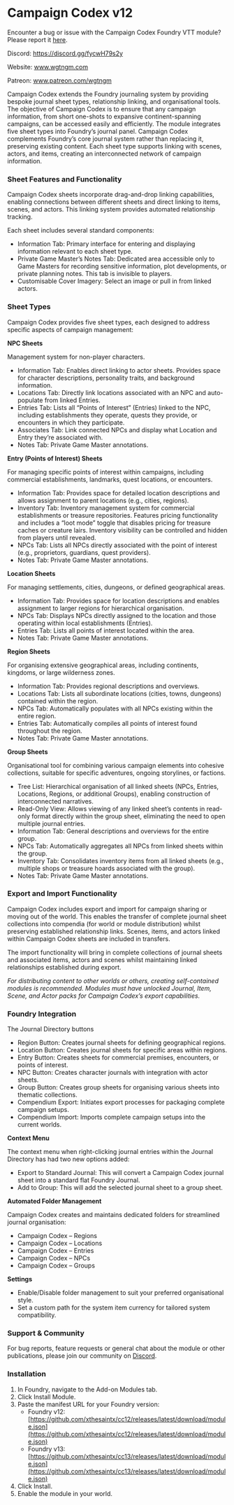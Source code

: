 # Campaign Codex v12
Encounter a bug or issue with the Campaign Codex Foundry VTT module? Please report it [here](https://github.com/xthesaintx/cc12/issues).

Discord: https://discord.gg/fycwH79s2y

Website: www.wgtngm.com

Patreon: www.patreon.com/wgtngm

Campaign Codex extends the Foundry journaling system by providing bespoke journal sheet types, relationship linking, and organisational tools. The objective of Campaign Codex is to ensure that any campaign information, from short one-shots to expansive continent-spanning campaigns, can be accessed easily and efficiently. The module integrates five sheet types into Foundry’s journal panel. Campaign Codex complements Foundry’s core journal system rather than replacing it, preserving existing content. Each sheet type supports linking with scenes, actors, and items, creating an interconnected network of campaign information.

### Sheet Features and Functionality

Campaign Codex sheets incorporate drag-and-drop linking capabilities, enabling connections between different sheets and direct linking to items, scenes, and actors. This linking system provides automated relationship tracking.

Each sheet includes several standard components:

* Information Tab: Primary interface for entering and displaying information relevant to each sheet type.  
* Private Game Master’s Notes Tab: Dedicated area accessible only to Game Masters for recording sensitive information, plot developments, or private planning notes. This tab is invisible to players.  
* Customisable Cover Imagery: Select an image or pull in from linked actors.

### Sheet Types

Campaign Codex provides five sheet types, each designed to address specific aspects of campaign management:

**NPC Sheets**

Management system for non-player characters.

* Information Tab: Enables direct linking to actor sheets. Provides space for character descriptions, personality traits, and background information.  
* Locations Tab: Directly link locations associated with an NPC and auto-populate from linked Entries.  
* Entries Tab: Lists all “Points of Interest” (Entries) linked to the NPC, including establishments they operate, quests they provide, or encounters in which they participate.  
* Associates Tab: Link connected NPCs and display what Location and Entry they’re associated with.  
* Notes Tab: Private Game Master annotations.

**Entry (Points of Interest) Sheets**

For managing specific points of interest within campaigns, including commercial establishments, landmarks, quest locations, or encounters.

* Information Tab: Provides space for detailed location descriptions and allows assignment to parent locations (e.g., cities, regions).  
* Inventory Tab: Inventory management system for commercial establishments or treasure repositories. Features pricing functionality and includes a “loot mode” toggle that disables pricing for treasure caches or creature lairs. Inventory visibility can be controlled and hidden from players until revealed.  
* NPCs Tab: Lists all NPCs directly associated with the point of interest (e.g., proprietors, guardians, quest providers).  
* Notes Tab: Private Game Master annotations.

**Location Sheets**

For managing settlements, cities, dungeons, or defined geographical areas.

* Information Tab: Provides space for location descriptions and enables assignment to larger regions for hierarchical organisation.  
* NPCs Tab: Displays NPCs directly assigned to the location and those operating within local establishments (Entries).  
* Entries Tab: Lists all points of interest located within the area.  
* Notes Tab: Private Game Master annotations.

**Region Sheets**

For organising extensive geographical areas, including continents, kingdoms, or large wilderness zones.

* Information Tab: Provides regional descriptions and overviews.  
* Locations Tab: Lists all subordinate locations (cities, towns, dungeons) contained within the region.  
* NPCs Tab: Automatically populates with all NPCs existing within the entire region.  
* Entries Tab: Automatically compiles all points of interest found throughout the region.  
* Notes Tab: Private Game Master annotations.

**Group Sheets**

Organisational tool for combining various campaign elements into cohesive collections, suitable for specific adventures, ongoing storylines, or factions.

* Tree List: Hierarchical organisation of all linked sheets (NPCs, Entries, Locations, Regions, or additional Groups), enabling construction of interconnected narratives.  
* Read-Only View: Allows viewing of any linked sheet’s contents in read-only format directly within the group sheet, eliminating the need to open multiple journal entries.  
* Information Tab: General descriptions and overviews for the entire group.  
* NPCs Tab: Automatically aggregates all NPCs from linked sheets within the group.  
* Inventory Tab: Consolidates inventory items from all linked sheets (e.g., multiple shops or treasure hoards associated with the group).  
* Notes Tab: Private Game Master annotations.

### Export and Import Functionality

Campaign Codex includes export and import for campaign sharing or moving out of the world. This enables the transfer of complete journal sheet collections into compendia (for world or module distribution) whilst preserving established relationship links. Scenes, items, and actors linked within Campaign Codex sheets are included in transfers.

The import functionality will bring in complete collections of journal sheets and associated items, actors and scenes whilst maintaining linked relationships established during export.

*For distributing content to other worlds or others, creating self-contained modules is recommended. Modules must have unlocked Journal, Item, Scene, and Actor packs for Campaign Codex’s export capabilities.*

### Foundry Integration

The Journal Directory buttons

* Region Button: Creates journal sheets for defining geographical regions.  
* Location Button: Creates journal sheets for specific areas within regions.  
* Entry Button: Creates sheets for commercial premises, encounters, or points of interest.  
* NPC Button: Creates character journals with integration with actor sheets.  
* Group Button: Creates group sheets for organising various sheets into thematic collections.  
* Compendium Export: Initiates export processes for packaging complete campaign setups.  
* Compendium Import: Imports complete campaign setups into the current worlds.

**Context Menu**

The context menu when right-clicking journal entries within the Journal Directory has had two new options added:

* Export to Standard Journal: This will convert a Campaign Codex journal sheet into a standard flat Foundry Journal.  
* Add to Group: This will add the selected journal sheet to a group sheet.

**Automated Folder Management**

Campaign Codex creates and maintains dedicated folders for streamlined journal organisation:

* Campaign Codex – Regions  
* Campaign Codex – Locations  
* Campaign Codex – Entries  
* Campaign Codex – NPCs  
* Campaign Codex – Groups

**Settings**

* Enable/Disable folder management to suit your preferred organisational style.  
* Set a custom path for the system item currency for tailored system compatibility.

### Support & Community

For bug reports, feature requests or general chat about the module or other publications, please join our community on [Discord](https://discord.gg/fycwH79s2y).

### Installation

1. In Foundry, navigate to the Add-on Modules tab.  
2. Click Install Module.  
3. Paste the manifest URL for your Foundry version:  
   * Foundry v12: [https://github.com/xthesaintx/cc12/releases/latest/download/module.json](https://github.com/xthesaintx/cc12/releases/latest/download/module.json)
   * Foundry v13: [https://github.com/xthesaintx/cc13/releases/latest/download/module.json](https://github.com/xthesaintx/cc13/releases/latest/download/module.json)
4. Click Install.  
5. Enable the module in your world.
